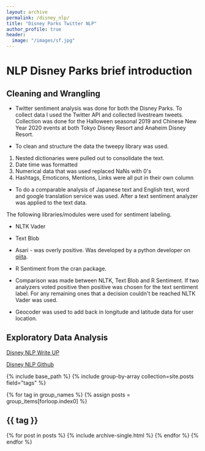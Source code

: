 ```yaml
---
layout: archive
permalink: /disney_nlp/
title: "Disney Parks Twitter NLP"
author_profile: true
header:
  image: "/images/sf.jpg"
---
```


# NLP Disney Parks brief introduction

## Cleaning and Wrangling

* Twitter sentiment analysis was done for both the Disney Parks.  To collect data I used the Twitter API and collected livestream tweets.  Collection was done for the Halloween seasonal 2019 and Chinese New Year 2020 events at both Tokyo Disney Resort and Anaheim Disney Resort.  

* To clean and structure the data the tweepy library was used.

1. Nested dictionaries were pulled out to consolidate the text.
2. Date time was formatted
3. Numerical data that was used replaced NaNs with 0's
4. Hashtags, Emoticons, Mentions, Links were all put in their own column    

* To do a comparable analysis of Japanese text and English text, word and google translation service was used.  After a text sentiment analyzer was applied to the text data.

The following libraries/modules were used for sentiment labeling.

* NLTK Vader
* Text Blob
* Asari - was overly positive.  Was developed by a python developer on [qiita](https://qiita.com).
* R Sentiment from the cran package.

* Comparison was made between NLTK, Text Blob and R Sentiment.  If two analyzers voted positive then positive was chosen for the text sentiment label.  For any remaining ones that a decision couldn't be reached NLTK Vader was used.  

* Geocoder was used to add back in longitude and latitude data for user location.  

## Exploratory Data Analysis 


[Disney NLP Write UP](https://docs.google.com/document/d/1pCiP9xJWBGO8QNteLKqXBVSPj5HfoKziGyEEvUe_xvY/edit)


[Disney NLP Github](https://github.com/jvhuang1786/DisTweetCapstone)

{% include base_path %}
{% include group-by-array collection=site.posts field="tags" %}

{% for tag in group_names %}
  {% assign posts = group_items[forloop.index0] %}
  <h2 id="{{ tag| slugify }}" class ="archive_subtitle">{{ tag }}</h2>
  {% for post in posts %}
    {% include archive-single.html %}
  {% endfor %}
{% endfor %}
